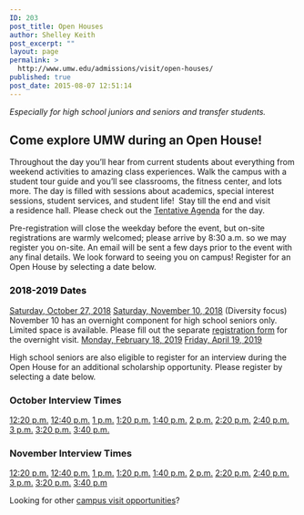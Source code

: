 ```yaml
---
ID: 203
post_title: Open Houses
author: Shelley Keith
post_excerpt: ""
layout: page
permalink: >
  http://www.umw.edu/admissions/visit/open-houses/
published: true
post_date: 2015-08-07 12:51:14
---
```

<em>Especially for high school juniors and seniors and transfer students.</em>
<h2>Come explore UMW during an Open House!</h2>
Throughout the day you’ll hear from current students about everything from weekend activities to amazing class experiences. Walk the campus with a student tour guide and you’ll see classrooms, the fitness center, and lots more. The day is filled with sessions about academics, special interest sessions, student services, and student life!  Stay till the end and visit a residence hall. Please check out the <a href="http://www.umw.edu/admissions/wp-content/uploads/sites/6/2018/02/Tentative-Agenda-Spring-2018.pdf">Tentative Agenda</a> for the day.

Pre-registration will close the weekday before the event, but on-site registrations are warmly welcomed; please arrive by 8:30 a.m. so we may register you on-site. An email will be sent a few days prior to the event with any final details. We look forward to seeing you on campus! Register for an Open House by selecting a date below.
<h3><span style="color: #000000"><strong>2018-2019 Dates</strong></span></h3>
<a href="https://umw.askadmissions.net/Portal/EI/ViewDetails?gid=623577152901052ba34ba497afcc2f51ea0921">Saturday, October 27, 2018</a>
<a href="https://umw.askadmissions.net/Portal/EI/ViewDetails?gid=62357789f24849ed364f0e89cfa2d0f947b958">Saturday, November 10, 2018</a> (Diversity focus)
November 10 has an overnight component for high school seniors only. Limited space is available.
Please fill out the separate <a href="https://umw.askadmissions.net/Portal/EI/ViewDetails?gid=623577bdf5d68341ee49e797088ba8efc0ae10">registration form</a> for the overnight visit.
<a href="https://umw.askadmissions.net/Portal/EI/ViewDetails?gid=62357733482f0d10c644c28ed3b7526d0d2eb8">Monday, February 18, 2019</a>
<a href="https://umw.askadmissions.net/Portal/EI/ViewDetails?gid=6235775aad02a1db1840519bb608f847dd1cef">Friday, April 19, 2019</a>

High school seniors are also eligible to register for an interview during the Open House for an additional scholarship opportunity. Please register by selecting a date below.
<h3></h3>
<h3>October Interview Times</h3>
<a href="https://umw.askadmissions.net/Portal/EI/ViewDetails?gid=623577e2f62efe0cb5430980b43f6f66cec579">12:20 p.m.</a>
<a href="https://umw.askadmissions.net/Portal/EI/ViewDetails?gid=6235772fa71a0fddac4fef9007f36316defc77">12:40 p.m.</a>
<a href="https://umw.askadmissions.net/Portal/EI/ViewDetails?gid=623577bd2e44cee60c4c9cbdb5449fdfb3e73c">1 p.m.</a>
<a href="https://umw.askadmissions.net/Portal/EI/ViewDetails?gid=623577366af14db08b453d826fc4f1159fd83c">1:20 p.m.</a>
<a href="https://umw.askadmissions.net/Portal/EI/ViewDetails?gid=62357784f0a79956674e41999762393e7f87f4">1:40 p.m.</a>
<a href="https://umw.askadmissions.net/Portal/EI/ViewDetails?gid=6235772a8ecab63ea7452b9c34b38c4de2b167">2 p.m.</a>
<a href="https://umw.askadmissions.net/Portal/EI/ViewDetails?gid=623577a41f7e530ad3485bb4bfbbb3fdb6aed9">2:20 p.m.</a>
<a href="https://umw.askadmissions.net/Portal/EI/ViewDetails?gid=62357721351bf7b17c4a89a94aa1201b46d29a">2:40 p.m.</a>
<a href="https://umw.askadmissions.net/Portal/EI/ViewDetails?gid=6235779071505c25cf4295be3eea3cd2a61067">3 p.m.</a>
<a href="https://umw.askadmissions.net/Portal/EI/ViewDetails?gid=623577529c57ff1c2847aa84355dbdee6703ce">3:20 p.m.</a>
<a href="https://umw.askadmissions.net/Portal/EI/ViewDetails?gid=623577a6810a9ca29d441189c8db3a3954b944">3:40 p.m.</a>
<h3>November Interview Times</h3>
<a href="https://umw.askadmissions.net/Portal/EI/ViewDetails?gid=623577f5ffb925c2af40f89b1fa73bd7b00ff4">12:20 p.m.</a>
<a href="https://umw.askadmissions.net/Portal/EI/ViewDetails?gid=62357788233ca1e8ab4c61bdbcde2e36e5a0aa">12:40 p.m.</a>
<a href="https://umw.askadmissions.net/Portal/EI/ViewDetails?gid=62357798297a2e1a6f4c789fb4dd0294ec72ed">1 p.m.</a>
<a href="https://umw.askadmissions.net/Portal/EI/ViewDetails?gid=623577739cfbaa840147838a9ef6c585a8efc0">1:20 p.m.</a>
<a href="https://umw.askadmissions.net/Portal/EI/ViewDetails?gid=623577ce8290250c0e48109209350457a1062c">1:40 p.m.</a>
<a href="https://umw.askadmissions.net/Portal/EI/ViewDetails?gid=6235773dd978e6b6f3445985c02d594a02c645">2 p.m.</a>
<a href="https://umw.askadmissions.net/Portal/EI/ViewDetails?gid=623577e550ce4c1ac246c486b359b4905bccc9">2:20 p.m.</a>
<a href="https://umw.askadmissions.net/Portal/EI/ViewDetails?gid=623577db5f4ae7dfe6461abcee16e6f1dbcef1">2:40 p.m.</a>
<a href="https://umw.askadmissions.net/Portal/EI/ViewDetails?gid=623577061723419fb944099197da08b773b86d">3 p.m.</a>
<a href="https://umw.askadmissions.net/Portal/EI/ViewDetails?gid=6235776f3efa4415ab40aaa17a44ea99cb4ef7">3:20 p.m.</a>
<a href="https://umw.askadmissions.net/Portal/EI/ViewDetails?gid=623577029d71f6c1cc43c2aa548e9d8a6279a7">3:40 p.m</a>

Looking for other <a href="http://www.umw.edu/admissions/visit/">campus visit opportunities</a>?